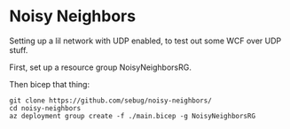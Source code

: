 # Noisy Neighbors
Setting up a lil network with UDP enabled, to test out some WCF over UDP stuff.

First, set up a resource group NoisyNeighborsRG.

Then bicep that thing:

    git clone https://github.com/sebug/noisy-neighbors/
    cd noisy-neighbors
    az deployment group create -f ./main.bicep -g NoisyNeighborsRG

